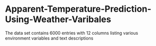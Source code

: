 # Apparent-Temperature-Prediction-Using-Weather-Varibales
The data set contains 6000 entries with 12 columns listing various environment variables and text descriptions
